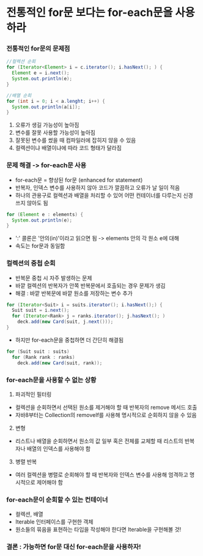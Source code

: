 # 전통적인 for문 보다는 for-each문을 사용하라

### 전통적인 for문의 문제점

```java
//컬렉션 순회
for (Iterator<Element> i = c.iterator(); i.hasNext(); ) {
  Element e = i.next();
  System.out.println(e);
}

//배열 순회
for (int i = 0; i < a.lenght; i++) {
  System.out.println(a[i]);
}
```

1. 오류가 생길 가능성이 높아짐
2. 변수를 잘못 사용할 가능성이 높아짐
3. 잘못된 변수를 썼을 때 컴파일러에 잡히지 않을 수 있음
4. 컬렉션이냐 배열이냐에 따라 코드 형태가 달라짐

### 문제 해결 -> for-each문 사용

- for-each문 = 향상된 for문 (enhanced for statement)
- 반복자, 인덱스 변수를 사용하지 않아 코드가 깔끔하고 오류가 날 일이 적음
- 하나의 관용구로 컬렉션과 배열을 처리할 수 있어 어떤 컨테이너를 다루는지 신경 쓰지 않아도 됨

```java
for (Element e : elements) {
  System.out.println(e);
}
```

- ':' 콜론은 '안의(in)'이라고 읽으면 됨 -> elements 안의 각 원소 e에 대해
- 속도는 for문과 동일함

### 컬렉션의 중첩 순회

- 반복문 중첩 시 자주 발생하는 문제
- 바깥 컬렉션의 반복자가 안쪽 반복문에서 호출되는 경우 문제가 생김
- 해결 : 바깥 반복문에 바깥 원소를 저장하는 변수 추가

```java
for (Iterator<Suit> i = suits.iterator(); i.hasNext();) {
  Suit suit = i.next();
  for (Iterator<Rank> j = ranks.iterator(); j.hasNext(); )
    deck.add(new Card(suit, j.next()));
}
```

- 하지만 for-each문을 중첩하면 더 간단히 해결됨

```java
for (Suit suit : suits)
  for (Rank rank : ranks)
    deck.add(new Card(suit, rank));
```

### for-each문을 사용할 수 없는 상황

1. 파괴적인 필터링

- 컬렉션을 순회하면서 선택된 원소를 제거해야 할 때 반복자의 remove 메서드 호출
- 자바8부터는 Collection의 removeIf를 사용해 명시적으로 순회하지 않을 수 있음

2. 변형

- 리스트나 배열을 순회하면서 원소의 값 일부 혹은 전체를 교체할 때 리스트의 반복자나 배열의 인덱스를 사용해야 함

3. 병렬 반복

- 여러 컬렉션을 병렬로 순회해야 할 때 반복자와 인덱스 변수를 사용해 엄격하고 명시적으로 제어해야 함

### for-each문이 순회할 수 있는 컨테이너

- 컬렉션, 배열
- Iterable 인터페이스를 구현한 객체
- 원소들의 묶음을 표현하는 타입을 작성해야 한다면 Iterable을 구현해볼 것!

### 결론 : 가능하면 for문 대신 for-each문을 사용하자!
